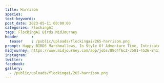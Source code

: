 ```yaml
---
title: Harrison
species: 
text-keywords: 
post_date: 2023-05-11 00:00:00
categories: FlockingAI
tags: FlockingAI Birds MidJourney 
header      :
  teaser    : /public/uploads/flockingai/265-harrison.png
prompt: Happy BIRDS Marshmallows, In Style Of Adventure Time, Intricate Detail, Concept Art
midjourney: https://www.midjourney.com/app/jobs/88d4f6c2-3581-4526-8411-90b8ede663b7
instagram: 
twitter: 
facebook: 
gallery: 
  - /public/uploads/flockingai/265-harrison.png
---
```


